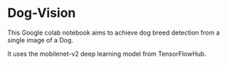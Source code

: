 # Dog-Vision

This Google colab notebook aims to achieve dog breed detection from a single image of a Dog.

It uses the mobilenet-v2 deep learning model from TensorFlowHub.
